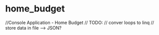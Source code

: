 # home_budget

//Console Application - Home Budget
// TODO:
// conver loops to linq
// store data in file --> JSON?